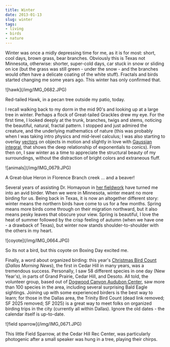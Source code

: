 ```yaml
---
title: Winter
date: 2013-01-13
slug: winter
tags:
- living
- birds
- nature
---
```


Winter was once a midly depressing time for me, as it is for most: short, cool
days, brown grass, bear branches. Obviously this is Texas not Minnesota,
otherwise: shorter, super-cold days, car stuck in snow or sliding on ice (but
the grass was still green - under the snow - and the branches  would often have
a delicate coating of the white stuff). Fractals and birds started changing me
some years ago. This winter has only confirmed that.

<div class="image">
![hawk](/img/IMG_0682.JPG)

Red-tailed Hawk, in a pecan tree outside my patio, today.
</div>

<!-- truncate -->

I recall walking back to my dorm in the mid 90's and looking up at a large tree
in winter. Perhaps a flock of Great-tailed Grackles drew my eye. For the first
time, I looked deeply at the trunk, branches, twigs and stems, noticing the
beautiful, natural, fractal pattern. I stopped and just admired the creature,
and the underlying mathematics of nature (this was probably when I was taking
intro physics and mid-level calculus; I was also starting to overlay [vectors](https://en.wikipedia.org/wiki/Euclidean_vector#Physics) on
objects in motion and slightly in love with [Gaussian integral](https://en.wikipedia.org/wiki/Gaussian_integral),
that shows the deep relationship of exponentials to conics). From then on, I saw
winter as a time to appreciate the structural beauty of my surroundings, without
the distraction of bright colors and extraneous fluff.

<div class="image">
![animals](/img/IMG_0679.JPG)

A Great-blue Heron in Florence Branch creek ... and a beaver!
</div>

Several years of assisting Dr. Homayoun in [her fieldwork](https://www.ibamonitoring.org/) have
turned me into an avid birder. When we were in Minnesota, winter meant no more
birding for us. Being back in Texas, it is now an altogether different story:
winter means the northern birds have come to us for a few months. Spring means
more birds come through on their migration northward, but it also means pesky
leaves that obscure your view. Spring is  beautiful, I love the heat of summer
followed by the crisp feeling of autumn (when we have one - a drawback of
Texas), but winter now stands shoulder-to-shoulder  with the others in my heart.

<div class="image">
![coyote](/img/IMG_0664.JPG)

So its not a bird, but this coyote on Boxing Day excited me.
</div>

Finally, a word about organized birding: this year's [Christmas
Bird Count](https://www.dallasnews.com/lifestyles/home-and-gardening/headlines/20121226-tweet-this-its-time-for-audubons-annual-bird-count-in-dallas.ece?ssimg=835004) (_Dallas Morning News_), the first in Cedar Hill in many years,
was a tremendous success.   Personally, I saw 58 different species in one day
(New Year's), in parts of Grand Prairie, Cedar Hill, and Desoto. All told, the
volunteer group, based out of [Dogwood
Canyon Audubon Center](http://dogwoodcanyon.audubon.org), saw more than 100 species in the area, including
several surprising Bald Eagle sightings. Joining up with some experienced
birders is the best way to learn; for those in the Dallas area, the Trinity Bird Count (dead link removed; SF 2025 removed; SF 2025) is a great way to
meet folks on organized birding trips in the city (currently all within Dallas).
Ignore the old dates - the calendar itself is up-to-date.

<div class="image">
![field sparrow](/img/IMG_0671.JPG)

This little Field Sparrow, at the Cedar Hill Rec Center, was particularly photogenic after
a small speaker was hung in a tree, playing their chirps.
</div>
